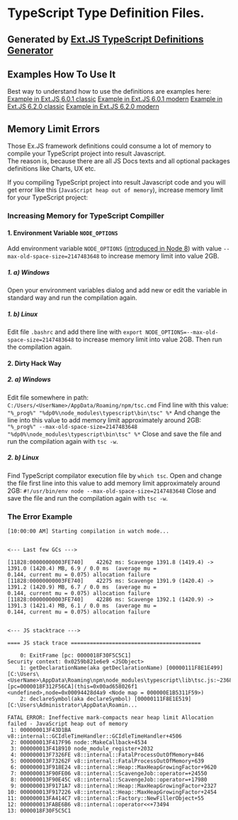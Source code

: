 # TypeScript Type Definition Files.

## Generated by [Ext.JS TypeScript Definitions Generator](https://github.com/ExtTS/generator)

## Examples How To Use It
Best way to understand how to use the definitions are examples here:
[Example in Ext.JS 6.0.1 classic](https://github.com/ExtTS/example-project-601-classic)
[Example in Ext.JS 6.0.1 modern](https://github.com/ExtTS/example-project-601-modern)
[Example in Ext.JS 6.2.0 classic](https://github.com/ExtTS/example-project-620-classic)
[Example in Ext.JS 6.2.0 modern](https://github.com/ExtTS/example-project-620-modern)

## Memory Limit Errors
Those Ex.JS framework definitions could consume a lot of memory to compile your TypeScript project into result Javascript.  
The reason is, because there are all JS Docs texts and all optional packages definitions like Charts, UX etc.  

If you compiling TypeScript project into result Javascript code and you will get error like this (`JavaScript heap out of memory`), increase memory limit for your TypeScript project:

### Increasing Memory for TypeScript Compiller

#### 1. Environment Variable `NODE_OPTIONS`
Add environment variable `NODE_OPTIONS` ([introduced in Node 8](https://medium.com/the-node-js-collection/node-options-has-landed-in-8-x-5fba57af703d)) with value `--max-old-space-size=2147483648` to increase memory limit into value 2GB.

##### 1. a) Windows
Open your environment variables dialog and add new or edit the variable in standard way and run the compilation again.

##### 1. b) Linux
Edit file `.bashrc` and add there line with `export NODE_OPTIONS=--max-old-space-size=2147483648` to increase memory limit into value 2GB. Then run the compilation again.


#### 2. Dirty Hack Way

##### 2. a) Windows
Edit file somewhere in path: 
`C:/Users/<UserName>/AppData/Roaming/npm/tsc.cmd`
Find line with this value: 
`"%_prog%" "%dp0%\node_modules\typescript\bin\tsc" %*`
And change the line into this value to add memory limit approximately around 2GB:
`"%_prog%" --max-old-space-size=2147483648 "%dp0%\node_modules\typescript\bin\tsc" %*`
Close and save the file and run the compilation again with `tsc -w`.

##### 2. b) Linux
Find TypeScript compilator execution file by `which tsc`.
Open and change the file first line into this value to add memory limit approximately around 2GB:
`#!/usr/bin/env node --max-old-space-size=2147483648`
Close and save the file and run the compilation again with `tsc -w`.

### The Error Example
```
[10:00:00 AM] Starting compilation in watch mode...


<--- Last few GCs --->

[11828:00000000003FE740]    42262 ms: Scavenge 1391.8 (1419.4) -> 1391.0 (1420.4) MB, 6.9 / 0.0 ms  (average mu =
0.144, current mu = 0.075) allocation failure
[11828:00000000003FE740]    42275 ms: Scavenge 1391.9 (1420.4) -> 1391.2 (1420.9) MB, 6.7 / 0.0 ms  (average mu =
0.144, current mu = 0.075) allocation failure
[11828:00000000003FE740]    42286 ms: Scavenge 1392.1 (1420.9) -> 1391.3 (1421.4) MB, 6.1 / 0.0 ms  (average mu =
0.144, current mu = 0.075) allocation failure


<--- JS stacktrace --->

==== JS stack trace =========================================

    0: ExitFrame [pc: 0000018F30F5C5C1]
Security context: 0x0259b821e6e9 <JSObject>
    1: getDeclarationName(aka getDeclarationName) [00000111F8E1E499] [C:\Users\<UserName>\AppData\Roaming\npm\node_modules\typescript\lib\tsc.js:~23681] [pc=0000018F312F56CA](this=0x00ad658026f1 <undefined>,node=0x00094428d4a9 <Node map = 000000E1B5311F59>)
    2: declareSymbol(aka declareSymbol) [00000111F8E1E519] [C:\Users\Administrator\AppData\Roamin...

FATAL ERROR: Ineffective mark-compacts near heap limit Allocation failed - JavaScript heap out of memory
 1: 000000013F43D1BA v8::internal::GCIdleTimeHandler::GCIdleTimeHandler+4506
 2: 000000013F417F96 node::MakeCallback+4534
 3: 000000013F418910 node_module_register+2032
 4: 000000013F7326FE v8::internal::FatalProcessOutOfMemory+846
 5: 000000013F73262F v8::internal::FatalProcessOutOfMemory+639
 6: 000000013F918E24 v8::internal::Heap::MaxHeapGrowingFactor+9620
 7: 000000013F90FE06 v8::internal::ScavengeJob::operator=+24550
 8: 000000013F90E45C v8::internal::ScavengeJob::operator=+17980
 9: 000000013F9171A7 v8::internal::Heap::MaxHeapGrowingFactor+2327
10: 000000013F917226 v8::internal::Heap::MaxHeapGrowingFactor+2454
11: 000000013FA414C7 v8::internal::Factory::NewFillerObject+55
12: 000000013FABE6B6 v8::internal::operator<<+73494
13: 0000018F30F5C5C1
```
